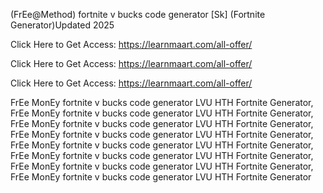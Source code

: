 (FrEe@Method) fortnite v bucks code generator [Sk] (Fortnite Generator)Updated 2025
 
Click Here to Get Access: https://learnmaart.com/all-offer/

Click Here to Get Access: https://learnmaart.com/all-offer/

Click Here to Get Access: https://learnmaart.com/all-offer/


 FrEe MonEy fortnite v bucks code generator LVU HTH Fortnite Generator, FrEe MonEy fortnite v bucks code generator LVU HTH Fortnite Generator, FrEe MonEy fortnite v bucks code generator LVU HTH Fortnite Generator, FrEe MonEy fortnite v bucks code generator LVU HTH Fortnite Generator, FrEe MonEy fortnite v bucks code generator LVU HTH Fortnite Generator, FrEe MonEy fortnite v bucks code generator LVU HTH Fortnite Generator, FrEe MonEy fortnite v bucks code generator LVU HTH Fortnite Generator, FrEe MonEy fortnite v bucks code generator LVU HTH Fortnite Generator
